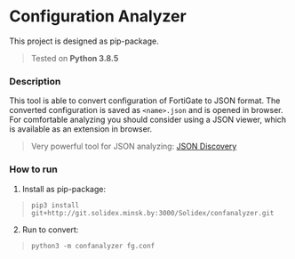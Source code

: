 # Configuration Analyzer

This project is designed as pip-package.
> Tested on **Python 3.8.5**

### Description

This tool is able to convert configuration of FortiGate to JSON format. The converted configuration is saved as `<name>.json` and is opened in browser.
For comfortable analyzing you should consider using a JSON viewer, which is available as an extension in browser.

> Very powerful tool for JSON analyzing: [JSON Discovery](https://addons.mozilla.org/en-GB/firefox/addon/jsondiscovery/?utm_source=addons.mozilla.org&utm_medium=referral&utm_content=search)

### How to run
1. Install as pip-package:
> `pip3 install git+http://git.solidex.minsk.by:3000/Solidex/confanalyzer.git`

2. Run to convert:
> `python3 -m confanalyzer fg.conf`

